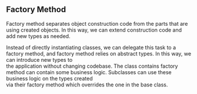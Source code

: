 ## Factory Method

Factory method separates object construction code from the parts that are using created objects. In this way, we can extend construction code and add new types as needed.

Instead of directly instantiating classes, we can delegate this task to a factory method, and factory method relies on abstract types. In this way, we can introduce new types to  
the application without changing codebase. The class contains factory method can contain some business logic. Subclasses can use these business logic on the types created  
via their factory method which overrides the one in the base class.